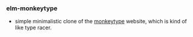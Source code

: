### elm-monkeytype

- simple minimalistic clone of the [monkeytype](https://monkeytype.com/) website, which is kind of like type racer.
